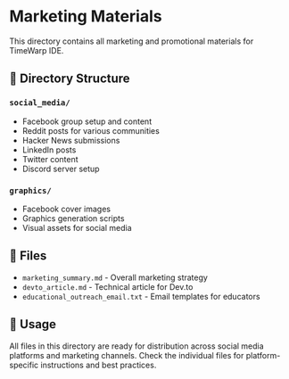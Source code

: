 # Marketing Materials

This directory contains all marketing and promotional materials for TimeWarp IDE.

## 📁 Directory Structure

### `social_media/`
- Facebook group setup and content
- Reddit posts for various communities
- Hacker News submissions
- LinkedIn posts
- Twitter content
- Discord server setup

### `graphics/`
- Facebook cover images
- Graphics generation scripts
- Visual assets for social media

## 📝 Files

- `marketing_summary.md` - Overall marketing strategy
- `devto_article.md` - Technical article for Dev.to
- `educational_outreach_email.txt` - Email templates for educators

## 🎯 Usage

All files in this directory are ready for distribution across social media platforms and marketing channels. Check the individual files for platform-specific instructions and best practices.